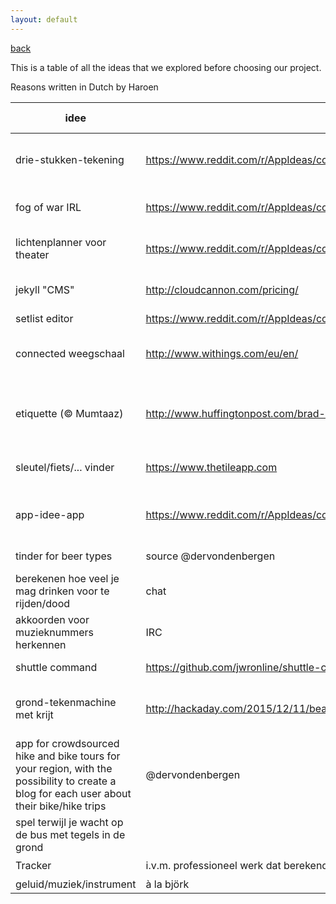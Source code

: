 ```yaml
---
layout: default
---
```


[back](..)

This is a table of all the ideas that we explored before choosing our project.

Reasons written in Dutch by Haroen

idee|link|waarom slecht
---|---|---|
drie-stukken-tekening | <https://www.reddit.com/r/AppIdeas/comments/3p02nj/create_pictures_together_with_friendsstrangers/> | op zich niet veel reden, niet zo innovatief
fog of war IRL | <https://www.reddit.com/r/AppIdeas/comments/3cunvy/the_road_less_traveled_an_exploration_game/> | gps altijd aan, dus niet echt bruikbaar
lichtenplanner voor theater | <https://www.reddit.com/r/AppIdeas/comments/3oluxv/app_idea_for_high_school_theatre/> | 3D, veel kennis licht, is het bruikbaar?
jekyll "CMS" | <http://cloudcannon.com/pricing/> | cloudcannon bestaat al, mag dat van github
setlist editor | <https://www.reddit.com/r/AppIdeas/comments/3chiar/setlist_editor_for_bands/> | makkelijk
connected weegschaal | <http://www.withings.com/eu/en/> | bestaat al, weinig technisch moeilijk
etiquette (© Mumtaaz) | <http://www.huffingtonpost.com/brad-spirrison/why-there-are-no-good-app_b_6061242.html> | oude implementaties bestaan al, maar niet goed, meh
sleutel/fiets/... vinder |<https://www.thetileapp.com> |bestaat al te goed, op zich nog een optie
app-idee-app|<https://www.reddit.com/r/AppIdeas/comments/3vt0sr/i_need_ideas_for_a_school_project/cxqh0g0> | bestaat al, niet echt innofatief, content is te belangrijk
tinder for beer types | source @dervondenbergen | iets simplistisch
berekenen hoe veel je mag drinken voor te rijden/dood | chat | niet zo veel uitdaging
akkoorden voor muzieknummers herkennen | IRC | haalbaar?
shuttle command | <https://github.com/jwronline/shuttle-command> | moeilijk logistiek
grond-tekenmachine met krijt | <http://hackaday.com/2015/12/11/beautiful-sidewalk-graffiti-machine/> | bestaat al, op zich niet veel onbestaande technologie
app for crowdsourced hike and bike tours for your region, with the possibility to create a blog for each user about their bike/hike trips | @dervondenbergen |
spel terwijl je wacht op de bus met tegels in de grond | |
Tracker | i.v.m. professioneel werk dat berekend wordt a.h.v tijd en locatie, Davy De Winne | ☑️
geluid/muziek/instrument | à la björk | bestaat al
